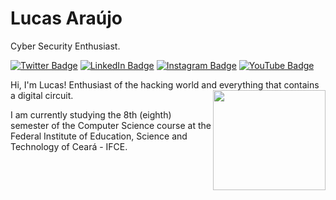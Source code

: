 # Lucas Araújo

Cyber Security Enthusiast.

[![Twitter Badge](https://img.shields.io/badge/-@lucapwn-5aa9e6?style=flat-square&labelColor=5aa9e6&logo=twitter&logoColor=white&link=https://twitter.com/lucapwn)](https://twitter.com/lucapwn)
[![LinkedIn Badge](https://img.shields.io/badge/-Lucas%20Araújo-5aa9e6?style=flat-square&labelColor=5aa9e6&logo=linkedin&logoColor=white&link=https://www.linkedin.com/in/luscafter)](https://www.linkedin.com/in/luscafter)
[![Instagram Badge](https://img.shields.io/badge/-@lucapwn-5aa9e6?style=flat-square&labelColor=5aa9e6&logo=instagram&logoColor=white&link=https://www.instagram.com/lucapwn)](https://www.instagram.com/lucapwn)
[![YouTube Badge](https://img.shields.io/badge/-Spartan%20Code-5aa9e6?style=flat-square&labelColor=5aa9e6&logo=youtube&logoColor=white&link=https://www.youtube.com/spartancodehacking)](https://www.youtube.com/spartancodehacking)

Hi, I'm Lucas! Enthusiast of the hacking world and everything that contains a digital circuit.
<img src="http://www.clipartbest.com/cliparts/jcx/zz8/jcxzz8nKi.gif" align="right" height="160" width="180">

I am currently studying the 8th (eighth) semester of the Computer Science course at the Federal Institute of Education, Science and Technology of Ceará - IFCE.
